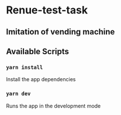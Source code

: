 # Renue-test-task

## Imitation of vending machine

## Available Scripts

### `yarn install`

Install the app dependencies

### `yarn dev`

Runs the app in the development mode

